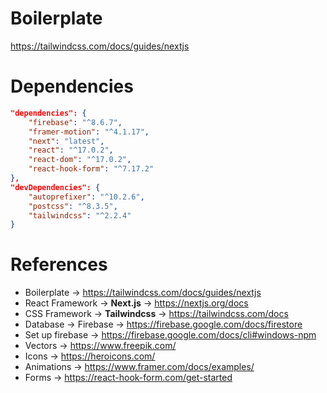 # Boilerplate

https://tailwindcss.com/docs/guides/nextjs

# Dependencies

```json
"dependencies": {
    "firebase": "^8.6.7",
    "framer-motion": "^4.1.17",
    "next": "latest",
    "react": "^17.0.2",
    "react-dom": "^17.0.2",
    "react-hook-form": "^7.17.2"
},
"devDependencies": {
    "autoprefixer": "^10.2.6",
    "postcss": "^8.3.5",
    "tailwindcss": "^2.2.4"
}
```

# References

- Boilerplate -> https://tailwindcss.com/docs/guides/nextjs
- React Framework -> <b>Next.js</b> -> https://nextjs.org/docs
- CSS Framework -> <b>Tailwindcss</b> -> https://tailwindcss.com/docs
- Database -> Firebase -> https://firebase.google.com/docs/firestore
- Set up firebase -> https://firebase.google.com/docs/cli#windows-npm
- Vectors -> https://www.freepik.com/
- Icons -> https://heroicons.com/
- Animations -> https://www.framer.com/docs/examples/
- Forms -> https://react-hook-form.com/get-started
